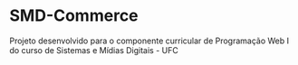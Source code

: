 # SMD-Commerce
Projeto desenvolvido para o componente curricular de Programação Web I do curso de Sistemas e Mídias Digitais - UFC 
